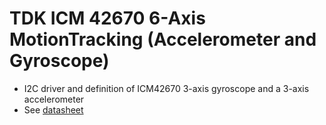# TDK ICM 42670 6-Axis MotionTracking (Accelerometer and Gyroscope)
* I2C driver and definition of ICM42670 3-axis gyroscope and a 3-axis accelerometer
* See [datasheet](https://invensense.tdk.com/products/motion-tracking/6-axis/icm-42670-p/)


